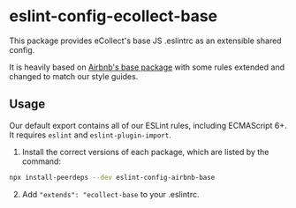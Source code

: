 # eslint-config-ecollect-base

This package provides eCollect's base JS .eslintrc as an extensible shared config.

It is heavily based on [Airbnb's base package](https://github.com/airbnb/javascript/tree/master/packages/eslint-config-airbnb-base) with some rules extended and changed to match our style guides.

## Usage

Our default export contains all of our ESLint rules, including ECMAScript 6+. It requires `eslint` and `eslint-plugin-import`.

1. Install the correct versions of each package, which are listed by the command:

  ```sh
  npx install-peerdeps --dev eslint-config-airbnb-base
  ```
2. Add `"extends": "ecollect-base` to your .eslintrc.